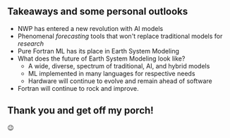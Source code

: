 <section>

## Takeaways and some personal outlooks

* NWP has entered a new revolution with AI models
* Phenomenal *forecasting* tools that won't replace traditional models for *research*
* Pure Fortran ML has its place in Earth System Modeling
* What does the future of Earth System Modeling look like?
  - A wide, diverse, spectrum of traditional, AI, and hybrid models
  - ML implemented in many languages for respective needs
  - Hardware will continue to evolve and remain ahead of software
* Fortran will continue to rock and improve.
</section>


<section>

## Thank you and get off my porch!
😉
</section>